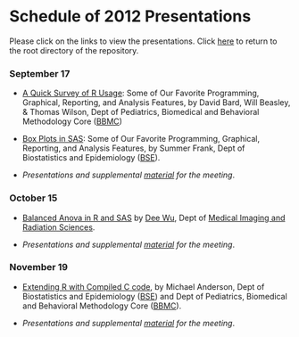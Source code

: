 Schedule of 2012 Presentations
============

Please click on the links to view the presentations. Click [here](./../) to return to the root directory of the repository.

### September 17
 * [A Quick Survey of R Usage](./09_September/RUsage-AQuickSurvey.pptx): Some of Our Favorite Programming, Graphical, Reporting, and Analysis Features, by David Bard, Will Beasley, & Thomas Wilson, Dept of Pediatrics, Biomedical and Behavioral Methodology Core ([BBMC](http://ouhsc.edu/BBMC/))

 * [Box Plots in SAS](./09_September/SASRUsersGroupProcBoxplot.sas): Some of Our Favorite Programming, Graphical, Reporting, and Analysis Features, by Summer Frank, Dept of Biostatistics and Epidemiology ([BSE](http://coph.ouhsc.edu/departments/bse/)).

 * *Presentations and supplemental [material](./09_September/) for the meeting*.
 
### October 15
 * [Balanced Anova in R and SAS](./10_October/HowtoR_ProcAnovaNormality_BoxwhiskersPlots_p3_2_2.docx) by [Dee Wu](http://moon.ouhsc.edu/dwu/), Dept of [Medical Imaging and Radiation Sciences](http://www.ah.ouhsc.edu/mirs/).

 * *Presentations and supplemental [material](./10_October/) for the meeting*.
 
### November 19
 * [Extending R with Compiled C code](./11_November/RToCHandout.pdf), by Michael Anderson, Dept of Biostatistics and Epidemiology ([BSE](http://coph.ouhsc.edu/departments/bse/)) and Dept of Pediatrics, Biomedical and Behavioral Methodology Core ([BBMC](http://ouhsc.edu/BBMC/)).
 
 * *Presentations and supplemental [material](./11_November/) for the meeting*.
 